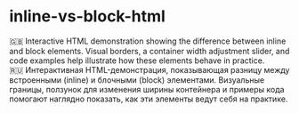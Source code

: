 # inline-vs-block-html
🇬🇧 Interactive HTML demonstration showing the difference between inline and block elements. Visual borders, a container width adjustment slider, and code examples help illustrate how these elements behave in practice.
</br>
🇷🇺 Интерактивная HTML-демонстрация, показывающая разницу между встроенными (inline) и блочными (block) элементами. Визуальные границы, ползунок для изменения ширины контейнера и примеры кода помогают наглядно показать, как эти элементы ведут себя на практике.
